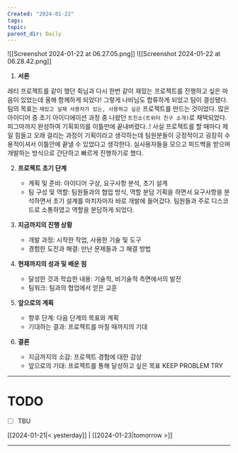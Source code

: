 ```yaml
---
Created: "2024-01-22"
tags: 
topic: 
parent_dir: Daily
---
```

![[Screenshot 2024-01-22 at 06.27.05.png]]
![[Screenshot 2024-01-22 at 06.28.42.png]]
1. **서론**

레티 프로젝트를 같이 했던 쥑님과 다시 한번 같이 재밌는 프로젝트를 진행하고 싶은 마음이 있었는데 올해 함께하게 되었다! 그렇게 나비님도 합류하게 되었고 팀이 결성됐다. 팀의 목표는 `재밌고 실제 사용자가 있는, 사용하고 싶은` 프로젝트를 만드는 것이었다. 많은 아이디어 중 초기 아이디에이션 과정 중 나왔던 `트친소(트위터 친구 소개)`로 채택되었다. 피그마까지 완성하여 기획회의를 이틀만에 끝내버렸다..! 사실 프로젝트를 할 때마다 제일 힘들고 오래 걸리는 과정이 기획이라고 생각하는데 팀원분들이 긍정적이고 굉장히 수용적이셔서 이틀안에 끝낼 수 있었다고 생각한다. 실사용자들을 모으고 피드백을 받으며 개발하는 방식으로 간단하고 빠르게 진행하기로 했다.

2. **프로젝트 초기 단계**
    - 계획 및 준비: 아이디어 구상, 요구사항 분석, 초기 설계
    - 팀 구성 및 역할: 팀원들과의 협업 방식, 역할 분담
기획을 하면서 요구사항을 분석하면서 초기 설계를 마치자마자 바로 개발에 들어갔다. 팀원들과 주로 디스코드로 소통하였고 역할을 분담하게 되었다.

1. **지금까지의 진행 상황**
    - 개발 과정: 시작한 작업, 사용한 기술 및 도구
    - 경험한 도전과 해결: 만난 문제들과 그 해결 방법

1. **현재까지의 성과 및 배운 점**
    - 달성한 것과 학습한 내용: 기술적, 비기술적 측면에서의 발전
    - 팀워크: 팀과의 협업에서 얻은 교훈

1. **앞으로의 계획**
    - 향후 단계: 다음 단계의 목표와 계획
    - 기대하는 결과: 프로젝트를 마칠 때까지의 기대

1. **결론** 
    - 지금까지의 소감: 프로젝트 경험에 대한 감상
    - 앞으로의 기대: 프로젝트를 통해 달성하고 싶은 목표
KEEP
PROBLEM
TRY

----
# TODO
- [ ] TBU 
  
[[2024-01-21|< yesterday]] | [[2024-01-23|tomorrow >]]  
  
---  
